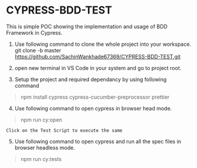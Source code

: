 # CYPRESS-BDD-TEST
This is simple POC showing the implementation and usage of BDD Framework in Cypress.

1) Use following command to clone the whole project into your workspace.
   git clone -b master https://github.com/SachinWankhade67369/CYPRESS-BDD-TEST.git

2) open new terminal in VS Code in your system and go to project root.

3) Setup the project and required dependancy by using following command
  > npm install cypress cypress-cucumber-preprocessor prettier

4) Use following command to open cypress in browser head mode.
  > npm run cy:open
    
    Click on the Test Script to execute the same
    
5) Use following command to open cypress and run all the spec files in browser headless mode.    
  > npm run cy:tests
